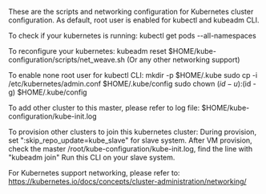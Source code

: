 These are the scripts and networking configuration for Kubernetes cluster configuration.
As default, root user is enabled for kubectl and kubeadm CLI.


To check if your kubernetes is running:
    kubectl get pods --all-namespaces

To reconfigure your kubernetes:
    kubeadm reset
    $HOME/kube-configuration/scripts/net_weave.sh (Or any other networking support)

To enable none root user for kubectl CLI:
    mkdir -p $HOME/.kube
    sudo cp -i /etc/kubernetes/admin.conf $HOME/.kube/config
    sudo chown $(id -u):$(id -g) $HOME/.kube/config
    
To add other cluster to this master, please refer to log file: $HOME/kube-configuration/kube-init.log

To provision other clusters to join this kubernetes cluster:
   During provision, set ":skip_repo_update=kube_slave" for slave system.
   After VM provision, check the master /root/kube-configuration/kube-init.log, find the line with "kubeadm join"
   Run this CLI on your slave system.

For Kubernetes support networking, please refer to: https://kubernetes.io/docs/concepts/cluster-administration/networking/

